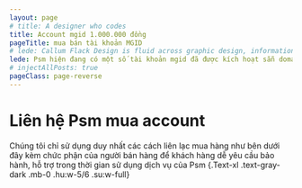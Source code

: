 ```yaml
---
layout: page
# title: A designer who codes
title: Account mgid 1.000.000 đồng
pageTitle: mua bán tài khoản MGID
# lede: Callum Flack Design is fluid across graphic design, information design and frontend development. Because the quality of the connections crystalises the quality of the whole.
lede: Psm hiện đang có một số tài khoản mgid đã được kích hoạt sẵn domain có thể sử dụng ngay để triển khai quảng cáo và traffic.
# injectAllPosts: true
pageClass: page-reverse
---
```


<PageMgidServices></PageMgidServices>

<div class="Block-t"></div>

# Liên hệ Psm mua account

Chúng tôi chỉ sử dụng duy nhất các cách liên lạc mua hàng như bên dưới đây kèm chức phận của người bán hàng để khách hàng dễ yêu cầu bảo hành, hỗ trợ trong thời gian sử dụng dịch vụ của Psm {.Text-xl .text-gray-dark .mb-0 .hu:w-5/6 .su:w-full}

<!-- The difference isn't obvious until it is. -->

<PageMgidTeam></PageMgidTeam>

<!-- # Win-win collaborations -->

<!-- No tools, skills or experience matter without good project definition and mutual understanding. A collaborative relationship based on dialogue and optimism is the cheapest and most effective method of obtaining this. This also helps define bigger possibilities and better constraints to work with, and anticipates problems ahead of time during the project. -->

<!-- # Location -->

<!-- Based in [tropical Cairns, Australia](https://www.instagram.com/p/BXbsNdrAt-v), Callum works with local, interstate and international clients. He plugs into product teams, agencies or work one-to-one with business owners. He enjoys travelling to meet in person and is always available for a video call. -->

<script>
import PageMgidServices from "../src/components/PageMgidServices";
import PageMgidTeam from "../src/components/PageMgidTeam";
export default {
  components: {
    PageMgidServices,
    PageMgidTeam,
  }
}
</script>
